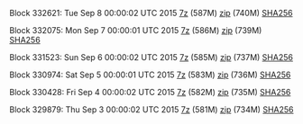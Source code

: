 Block 332621: Tue Sep  8 00:00:02 UTC 2015 [7z](https://transfer.sh/44Q0Z/bootstrap.dat.20150908.7z) (587M) [zip](https://transfer.sh/10hbD0/bootstrap.dat.20150908.zip) (740M) [SHA256](https://transfer.sh/1cvsMv/sha256.txt)

Block 332075: Mon Sep  7 00:00:01 UTC 2015 [7z](https://transfer.sh/1g6INX/bootstrap.dat.20150907.7z) (586M) [zip](https://transfer.sh/HPSar/bootstrap.dat.20150907.zip) (739M) [SHA256](https://transfer.sh/1aQYUa/sha256.txt)

Block 331523: Sun Sep  6 00:00:02 UTC 2015 [7z](https://transfer.sh/KwM1r/bootstrap.dat.20150906.7z) (585M) [zip](https://transfer.sh/DOsHU/bootstrap.dat.20150906.zip) (737M) [SHA256](https://transfer.sh/cbRjr/sha256.txt)

Block 330974: Sat Sep  5 00:00:01 UTC 2015 [7z](https://transfer.sh/S9LeP/bootstrap.dat.20150905.7z) (583M) [zip](https://transfer.sh/18NoUB/bootstrap.dat.20150905.zip) (736M) [SHA256](https://transfer.sh/11TOM3/sha256.txt)

Block 330428: Fri Sep  4 00:00:02 UTC 2015 [7z](https://transfer.sh/1czeOR/bootstrap.dat.20150904.7z) (582M) [zip](https://transfer.sh/VuzJQ/bootstrap.dat.20150904.zip) (735M) [SHA256](https://transfer.sh/mfKTJ/sha256.txt)

Block 329879: Thu Sep  3 00:00:02 UTC 2015 [7z](https://transfer.sh/1aaThZ/bootstrap.dat.20150903.7z) (581M) [zip](https://transfer.sh/wlN3b/bootstrap.dat.20150903.zip) (734M) [SHA256](https://transfer.sh/gkOzN/sha256.txt)
